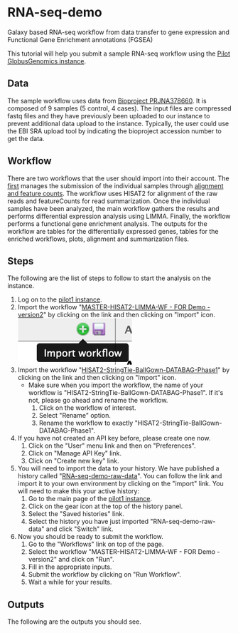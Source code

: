 # RNA-seq-demo
Galaxy based RNA-seq workflow from data transfer to gene expression and Functional Gene Enrichment annotations (FGSEA)

This tutorial will help you submit a sample RNA-seq workflow using the [Pilot GlobusGenomics instance](https://pilot1.globusgenomics.org).

## Data
The sample workflow uses data from [Bioproject PRJNA378660](https://www.ncbi.nlm.nih.gov/bioproject/?term=PRJNA378660). It is composed of 9 samples (5 control, 4 cases). The input files are compressed fastq files and they have previously been uploaded to our instance to prevent additional data upload to the instance. Typically, the user could use the EBI SRA upload tool by indicating the bioproject accession number to get the data.

## Workflow
There are two workflows that the user should import into their account. The [first]( https://pilot1.globusgenomics.org/u/arodri7/w/master-hisat2-limma-wf---for-demo---version2-imported-from-uploaded-file) manages the submission of the individual samples through [alignment and feature counts]( https://pilot1.globusgenomics.org/u/arodri7/w/hisat2-stringtie-ballgown-databag-phase1-imported-from-uploaded-file). The workflow uses HISAT2 for alignment of the raw reads and featureCounts for read summarization. Once the individual samples have been analyzed, the main workflow gathers the results and performs differential expression analysis using LIMMA. Finally, the workflow performs a functional gene enrichment analysis. The outputs for the workflow are tables for the differentially expressed genes, tables for the enriched workflows, plots, alignment and summarization files.

## Steps
The following are the list of steps to follow to start the analysis on the instance.
1. Log on to the [pilot1 instance](https://pilot1.globusgenomics.org).
2. Import the workflow "[MASTER-HISAT2-LIMMA-WF - FOR Demo - version2](https://pilot1.globusgenomics.org/u/arodri7/w/master-hisat2-limma-wf---for-demo---version2-imported-from-uploaded-file)" by clicking on the link and then clicking on "Import" icon.
![ImportImgage|100x250](https://github.com/arodri7/RNA-seq-demo/blob/master/images/ImportImage.png)
3. Import the workflow "[HISAT2-StringTie-BallGown-DATABAG-Phase1](https://pilot1.globusgenomics.org/u/arodri7/w/hisat2-stringtie-ballgown-databag-phase1-imported-from-uploaded-file)" by clicking on the link and then clicking on "Import" icon.
    * Make sure when you import the workflow, the name of your workflow is "HISAT2-StringTie-BallGown-DATABAG-Phase1". If it's not, please go ahead and rename the workflow.
      1. Click on the workflow of interest.
      2. Select "Rename" option.
      3. Rename the workflow to exactly "HISAT2-StringTie-BallGown-DATABAG-Phase1".
4. If you have not created an API key before, please create one now.
    1. Click on the "User" menu link and then on "Preferences".
    2. Click on "Manage API Key" link.
    3. Click on "Create new key" link.
5. You will need to import the data to your history. We have published a history called "[RNA-seq-demo-raw-data](https://pilot1.globusgenomics.org/u/arodri7/h/rna-seq-demo-raw-data)". You can follow the link and import it to your own environment by clicking on the "import" link. You will need to make this your active history:
    1. Go to the main page of the [pilot1 instance](https://pilot1.globusgenomics.org).
    2. Click on the gear icon at the top of the history panel.
    3. Select the "Saved histories" link.
    4. Select the history you have just imported "RNA-seq-demo-raw-data" and click "Switch" link.
6. Now you should be ready to submit the workflow.
    1. Go to the "Workflows" link on top of the page.
    2. Select the workflow "MASTER-HISAT2-LIMMA-WF - FOR Demo - version2" and click on "Run".
    3. Fill in the appropriate inputs.
    4. Submit the workflow by clicking on "Run Workflow".
    5. Wait a while for your results.
    
## Outputs
The following are the outputs you should see.
  
